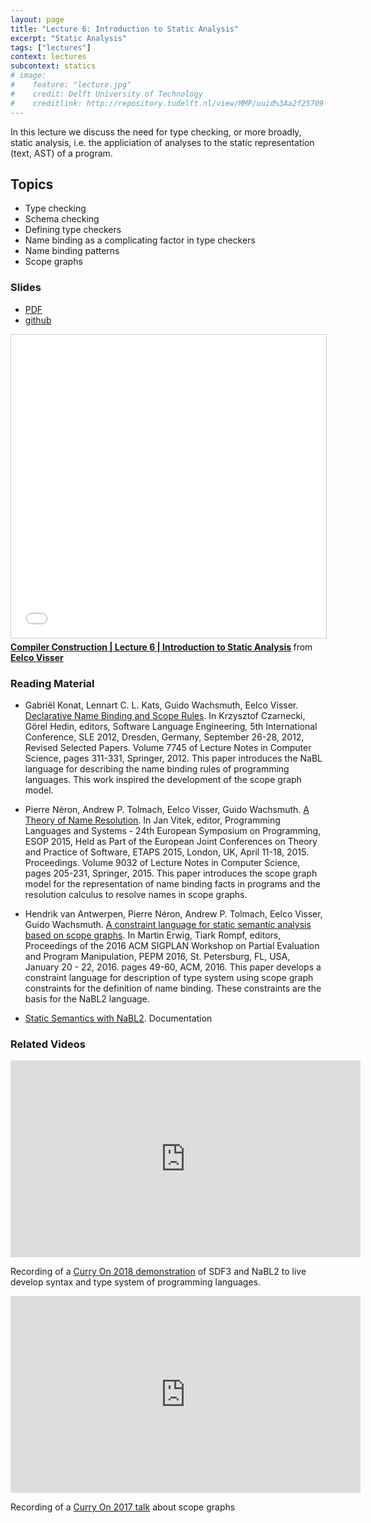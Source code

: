 ```yaml
---
layout: page
title: "Lecture 6: Introduction to Static Analysis"
excerpt: "Static Analysis"
tags: ["lectures"]
context: lectures
subcontext: statics
# image:
#    feature: "lecture.jpg"
#    credit: Delft University of Technology
#    creditlink: http://repository.tudelft.nl/view/MMP/uuid%3Aa2f25709-c56e-453e-9394-4a05acf603a4/
---
```


In this lecture we discuss the need for type checking, or more broadly, static analysis, i.e. the appliciation of analyses to the static representation (text, AST) of a program.

## Topics

- Type checking
- Schema checking
- Defining type checkers
- Name binding as a complicating factor in type checkers
- Name binding patterns
- Scope graphs

### Slides

- [PDF](https://github.com/TUDelft-CS4200-2018/lectures/raw/master/06-static-analysis/CS4200-2018-6-intro-to-static-analysis.pdf)
- [github](https://github.com/TUDelft-CS4200-2018/lectures/tree/master/06-static-analysis)

<iframe src="//www.slideshare.net/slideshow/embed_code/key/qV1DAW1jQPEMyd" width="595" height="485" frameborder="0" marginwidth="0" marginheight="0" scrolling="no" style="border:1px solid #CCC; border-width:1px; margin-bottom:5px; max-width: 100%;" allowfullscreen> </iframe> <div style="margin-bottom:5px"> <strong> <a href="//www.slideshare.net/eelcovisser/compiler-construction-lecture-6-introduction-to-static-analysis" title="Compiler Construction | Lecture 6 | Introduction to Static Analysis" target="_blank">Compiler Construction | Lecture 6 | Introduction to Static Analysis</a> </strong> from <strong><a href="https://www.slideshare.net/eelcovisser" target="_blank">Eelco Visser</a></strong> </div>

### Reading Material

- Gabriël Konat, Lennart C. L. Kats, Guido Wachsmuth, Eelco Visser. [Declarative Name Binding and Scope Rules](http://dx.doi.org/10.1007/978-3-642-36089-3_18). In Krzysztof Czarnecki, Görel Hedin, editors, Software Language Engineering, 5th International Conference, SLE 2012, Dresden, Germany, September 26-28, 2012, Revised Selected Papers. Volume 7745 of Lecture Notes in Computer Science, pages 311-331, Springer, 2012. This paper introduces the NaBL language for describing the name binding rules of programming languages. This work inspired the development of the scope graph model.

- Pierre Néron, Andrew P. Tolmach, Eelco Visser, Guido Wachsmuth. [A Theory of Name Resolution](http://dx.doi.org/10.1007/978-3-662-46669-8_9). In Jan Vitek, editor, Programming Languages and Systems - 24th European Symposium on Programming, ESOP 2015, Held as Part of the European Joint Conferences on Theory and Practice of Software, ETAPS 2015, London, UK, April 11-18, 2015. Proceedings. Volume 9032 of Lecture Notes in Computer Science, pages 205-231, Springer, 2015. This paper introduces the scope graph model for the representation of name binding facts in programs and the resolution calculus to resolve names in scope graphs.

- Hendrik van Antwerpen, Pierre Néron, Andrew P. Tolmach, Eelco Visser, Guido Wachsmuth. [A constraint language for static semantic analysis based on scope graphs](http://doi.acm.org/10.1145/2847538.2847543). In Martin Erwig, Tiark Rompf, editors, Proceedings of the 2016 ACM SIGPLAN Workshop on Partial Evaluation and Program Manipulation, PEPM 2016, St. Petersburg, FL, USA, January 20 - 22, 2016. pages 49-60, ACM, 2016. This paper develops a constraint language for description of type system using scope graph constraints for the definition of name binding. These constraints are the basis for the NaBL2 language.

- [Static Semantics with NaBL2](http://www.metaborg.org/en/latest/source/langdev/meta/lang/nabl2/index.html). Documentation




### Related Videos

<iframe width="560" height="315" src="https://www.youtube.com/embed/XAkBlrB9l9o?rel=0" frameborder="0" allow="autoplay; encrypted-media" allowfullscreen></iframe>

Recording of a [Curry On 2018 demonstration](https://eelcovisser.org/post/307) of SDF3 and NaBL2 to live develop syntax and type system of programming languages.

<iframe width="560" height="315" src="https://www.youtube.com/embed/0Eg6RDUJGJQ" frameborder="0" allow="autoplay; encrypted-media" allowfullscreen></iframe>

Recording of a [Curry On 2017 talk](https://eelcovisser.org/post/298/scope-graphs%3A-a-fresh-look-at-name-binding-in-programming-languages) about scope graphs
